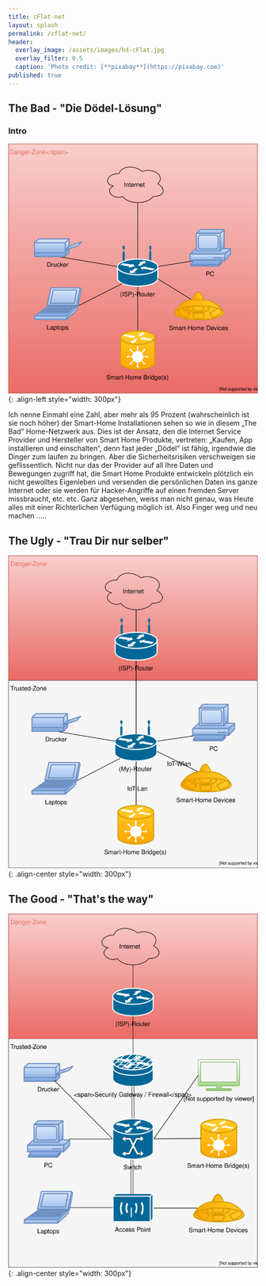 ```yaml
---
title: cFlat-net
layout: splash
permalink: /cflat-net/
header:
  overlay_image: /assets/images/hd-cFlat.jpg
  overlay_filter: 0.5
  caption: 'Photo credit: [**pixabay**](https://pixabay.com)'
published: true
---
```

<p></p>

## The Bad - "Die Dödel-Lösung"

### Intro

![homeNetwork-bad.svg!!](/assets/images/homeNetwork-bad.svg){: .align-left style="width: 300px"}

Ich nenne Einmahl eine Zahl, aber mehr als 95 Prozent (wahrscheinlich ist sie noch höher) der Smart-Home Installationen sehen so wie in diesem „The Bad“ Home-Netzwerk aus. Dies ist der Ansatz, den die Internet Service Provider und Hersteller von Smart Home Produkte, vertreten: „Kaufen, App installieren und einschalten“, denn fast jeder „Dödel“ ist fähig, irgendwie die Dinger zum laufen zu bringen. Aber die Sicherheitsrisiken verschweigen sie geflissentlich. Nicht nur das der Provider auf all Ihre Daten und Bewegungen zugriff hat, die Smart Home Produkte entwickeln plötzlich ein nicht gewolltes Eigenleben und versenden die persönlichen Daten ins ganze Internet oder sie werden für Hacker-Angriffe auf einen fremden Server missbraucht, etc. etc. Ganz abgesehen, weiss man nicht genau, was Heute alles mit einer Richterlichen Verfügung möglich ist.  Also Finger weg und neu machen …..

## The Ugly - "Trau Dir nur selber"

![homeNetwork-ugly.svg!!](/assets/images/homeNetwork-ugly.svg){: .align-center style="width: 300px"}

## The Good - "That's the way"

![homeNetwork-good.svg!!](/assets/images/homeNetwork-good.svg){: .align-center style="width: 300px"}

